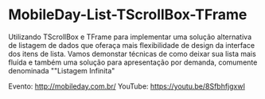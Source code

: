 # MobileDay-List-TScrollBox-TFrame


Utilizando TScrollBox e TFrame para implementar uma solução alternativa de listagem de dados que oferaça mais flexibilidade de design da interface dos itens de lista.
Vamos demonstar técnicas de como deixar sua lista mais fluída e também uma solução para apresentação por demanda, comumente denominada ""Listagem Infinita"

Evento: http://mobileday.com.br/
YouTube: https://youtu.be/8SfbhfjgxwI
